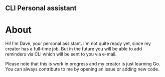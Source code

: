 ## CLI Personal assistant

# About
Hi! I'm Dave, your personal assistant. I'm not quite ready yet, since my creator has a full-time job. But in the future
you will be able to add reminders via CLI which will be sent to you via e-mail.

Please note that this is work in progress and my creator is just learning Go. You can always contribute to me by opening
an issue or adding new code.


